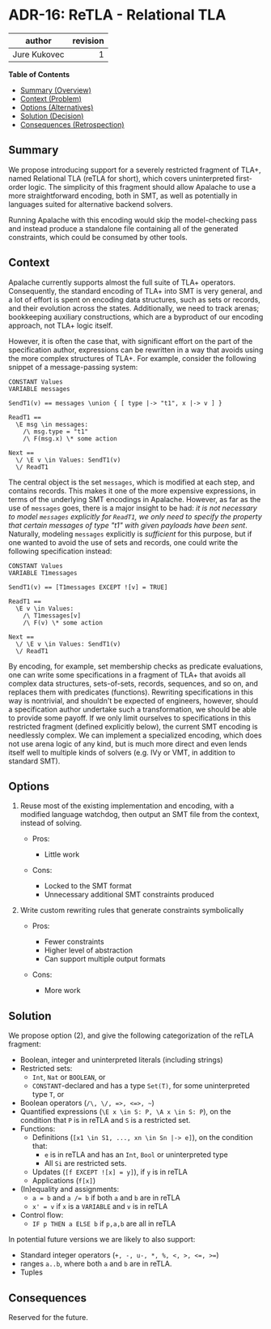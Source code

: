 # ADR-16: ReTLA - Relational TLA

| author     | revision |
| ------------ | --------:|
| Jure Kukovec |    1 |

**Table of Contents**

- [Summary (Overview)](#summary)
- [Context (Problem)](#context)
- [Options (Alternatives)](#options)
- [Solution (Decision)](#solution)
- [Consequences (Retrospection)](#consequences)

## Summary

<!-- Statement to summarize, following the following formula: -->
<!--
  In the context of (use case)\
facing (concern)\
we decided for (option)\
to achieve (quality)\
accepting (downside).\
-->

We propose introducing support for a severely restricted fragment of TLA+, named Relational TLA (reTLA for short), which covers uninterpreted first-order logic. The simplicity of this fragment should allow Apalache to use a more straightforward encoding, both in SMT, as well as potentially in languages suited for alternative backend solvers. 

Running Apalache with this encoding would skip the model-checking pass and instead produce a standalone file containing all of the generated constraints, which could be consumed by other tools.

## Context

<!-- Communicates the forces at play (technical, political, social, project).
     This is the story explaining the problem we are looking to resolve.
-->
Apalache currently supports almost the full suite of TLA+ operators. Consequently, the standard encoding of TLA+ into SMT is very general, and a lot of effort is spent on encoding data structures, such as sets or records, and their evolution across the states. Additionally, we need to track arenas; bookkeeping auxiliary constructions, which are a byproduct of our encoding approach, not TLA+ logic itself.

However, it is often the case that, with significant effort on the part of the specification author, expressions can be rewritten in a way that avoids using the more complex structures of TLA+. For example, consider the following snippet of a message-passing system:
```tla
CONSTANT Values
VARIABLE messages

SendT1(v) == messages \union { [ type |-> "t1", x |-> v ] }

ReadT1 == 
  \E msg \in messages:
    /\ msg.type = "t1"
    /\ F(msg.x) \* some action

Next ==
  \/ \E v \in Values: SendT1(v)
  \/ ReadT1
```

The central object is the set `messages`, which is modified at each step, and contains records. This makes it one of the more expensive expressions, in terms of the underlying SMT encodings in Apalache. However, as far as the use of `messages` goes, there is a major insight to be had: _it is not necessary to model `messages` explicitly for `ReadT1`, we only need to specify the property that certain messages of type "t1" with given payloads have been sent_. Naturally, modeling `messages` explicitly is _sufficient_ for this purpose, but if one wanted to avoid the use of sets and records, one could write the following specification instead:
```tla
CONSTANT Values
VARIABLE T1messages

SendT1(v) == [T1messages EXCEPT ![v] = TRUE]

ReadT1 ==
  \E v \in Values:
    /\ T1messages[v]
    /\ F(v) \* some action

Next ==
  \/ \E v \in Values: SendT1(v)
  \/ ReadT1
```

By encoding, for example, set membership checks as predicate evaluations, one can write some specifications in a fragment of TLA+ that avoids all complex data structures, sets-of-sets, records, sequences, and so on, and replaces them with predicates (functions).
Rewriting specifications in this way is nontrivial, and shouldn't be expected of engineers, however, should a specification author undertake such a transformation, we should be able to provide some payoff.
If we only limit ourselves to specifications in this restricted fragment (defined explicitly below), the current SMT encoding is needlessly complex. 
We can implement a specialized encoding, which does not use arena logic of any kind, but is much more direct and even lends itself well to multiple kinds of solvers (e.g. IVy or VMT, in addition to standard SMT).

## Options

<!-- Communicate the options considered.
     This records evidence of our circumspection and documents the various alternatives
     considered but not adopted.
-->
1. Reuse most of the existing implementation and encoding, with a modified language watchdog, then output an SMT file from the context, instead of solving.
    - Pros:

      - Little work

    - Cons:

      - Locked to the SMT format
      - Unnecessary additional SMT constraints produced

1. Write custom rewriting rules that generate constraints symbolically
    - Pros:

      - Fewer constraints
      - Higher level of abstraction
      - Can support multiple output formats

    - Cons:

      - More work


## Solution

<!-- Communicates what solution was decided, and it is expected to solve the
     problem. -->

We propose option (2), and give the following categorization of the reTLA fragment:

  - Boolean, integer and uninterpreted literals (including strings)
  - Restricted sets: 
    - `Int`, `Nat` or `BOOLEAN`, or 
    - `CONSTANT`-declared and has a type `Set(T)`, for some uninterpreted type `T`, or
  - Boolean operators (`/\, \/, =>, <=>, ~`)
  - Quantified expressions (`\E x \in S: P, \A x \in S: P`), on the condition that `P` is in reTLA and `S` is a restricted set.
  - Functions:
    - Definitions (`[x1 \in S1, ..., xn \in Sn |-> e]`), on the condition that:
      - `e` is in reTLA and has an `Int`, `Bool` or uninterpreted type
      - All `Si` are restricted sets.
    - Updates (`[f EXCEPT ![x] = y]`), if `y` is in reTLA
    - Applications (`f[x]`)
  - (In)equality and assignments:
    - `a = b` and `a /= b` if both `a` and `b` are in reTLA
    - `x' = v` if `x` is a `VARIABLE` and `v` is in reTLA
  - Control flow:
    - `IF p THEN a ELSE b` if `p,a,b` are all in reTLA

In potential future versions we are likely to also support: 
  - Standard integer operators (`+, -, u-, *, %, <, >, <=, >=`)
  - ranges `a..b`, where both `a` and `b` are in reTLA.
  - Tuples

## Consequences

<!-- Records the results of the decision over the long term.
     Did it work, not work, was changed, upgraded, etc.
-->

Reserved for the future.

